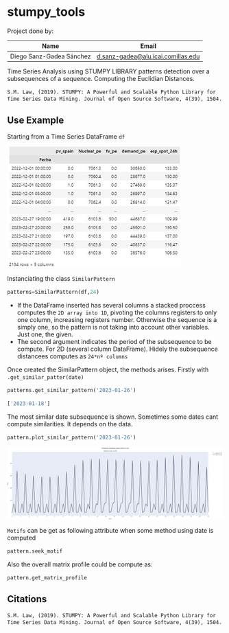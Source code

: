 # stumpy_tools

Project done by: 

|Name                         | Email                              |
|---------------------------- |------------------------------------|
|Diego Sanz-Gadea Sánchez     | d.sanz-gadea@alu.icai.comillas.edu |

Time Series Analysis using STUMPY LIBRARY patterns detection over a subsequences of a sequence. Computing the Euclidian Distances.

    S.M. Law, (2019). STUMPY: A Powerful and Scalable Python Library for Time Series Data Mining. Journal of Open Source Software, 4(39), 1504.
    

## Use Example
Starting from a Time Series DataFrame `df`

![TimeSeriesDataFrame](imgs/df.JPG)

Instanciating the class `SimilarPattern`

```python
patterns=SimilarPattern(df,24)
```

- If the DataFrame inserted has several columns a stacked proccess computes the `2D array into 1D`, pivoting the columns registers to only one column, increasing registers number. Otherwise the sequence is a simply one, so the pattern is not taking into account other variables. Just one, the given. 
- The second argument indicates the period of the subsequence to be compute. For 2D (several column DataFrame). Hidely the subsequence distancees computes as `24*nº columns`

Once created the SimilarPattern object, the methods arises. Firstly with `.get_similar_patter(date)`

```python 
patterns.get_similar_pattern('2023-01-26')
```

```python
['2023-01-18']
```


The most similar date subsequence is shown. Sometimes some dates cant compute similarities. It depends on the data. 

```python
pattern.plot_similar_pattern('2023-01-26')
```

![PlotMostSimilarSubsequence](imgs/plot.JPG)

`Motifs` can be get as following attribute when some method using date is computed

```python
pattern.seek_motif
```


Also the overall matrix profile could be compute as:

```python 
pattern.get_matrix_profile
```


## Citations

    S.M. Law, (2019). STUMPY: A Powerful and Scalable Python Library for Time Series Data Mining. Journal of Open Source Software, 4(39), 1504.







